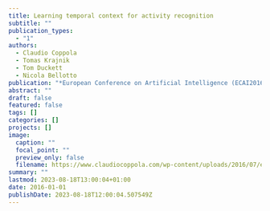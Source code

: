 ```yaml
---
title: Learning temporal context for activity recognition
subtitle: ""
publication_types:
  - "1"
authors:
  - Claudio Coppola
  - Tomas Krajnik
  - Tom Duckett
  - Nicola Bellotto
publication: "*European Conference on Artificial Intelligence (ECAI2016)*"
abstract: ""
draft: false
featured: false
tags: []
categories: []
projects: []
image:
  caption: ""
  focal_point: ""
  preview_only: false
  filename: https://www.claudiocoppola.com/wp-content/uploads/2016/07/example.png
summary: ""
lastmod: 2023-08-18T13:00:04+01:00
date: 2016-01-01
publishDate: 2023-08-18T12:00:04.507549Z
---
```

